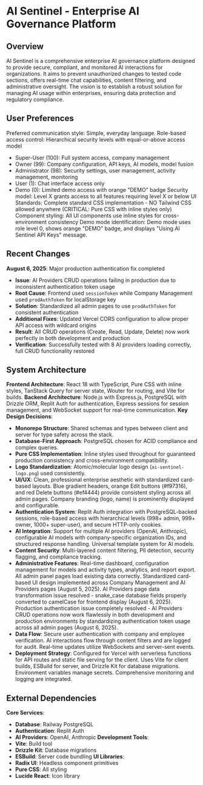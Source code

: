 # AI Sentinel - Enterprise AI Governance Platform

## Overview
AI Sentinel is a comprehensive enterprise AI governance platform designed to provide secure, compliant, and monitored AI interactions for organizations. It aims to prevent unauthorized changes to tested code sections, offers real-time chat capabilities, content filtering, and administrative oversight. The vision is to establish a robust solution for managing AI usage within enterprises, ensuring data protection and regulatory compliance.

## User Preferences
Preferred communication style: Simple, everyday language.
Role-based access control: Hierarchical security levels with equal-or-above access model
  - Super-User (100): Full system access, company management
  - Owner (99): Company configuration, API keys, AI models, model fusion
  - Administrator (98): Security settings, user management, activity management, monitoring
  - User (1): Chat interface access only
  - Demo (0): Limited demo access with orange "DEMO" badge
Security model: Level X grants access to all features requiring level X or below
UI Standards: Complete standard CSS implementation - NO Tailwind CSS allowed anywhere (CRITICAL: Pure CSS with inline styles only)
Component styling: All UI components use inline styles for cross-environment consistency
Demo mode identification: Demo mode uses role level 0, shows orange "DEMO" badge, and displays "Using AI Sentinel API Keys" message.

## Recent Changes
**August 6, 2025**: Major production authentication fix completed
- **Issue**: AI Providers CRUD operations failing in production due to inconsistent authentication token usage
- **Root Cause**: Frontend used `sessionToken` while Company Management used `prodAuthToken` for localStorage key
- **Solution**: Standardized all admin pages to use `prodAuthToken` for consistent authentication 
- **Additional Fixes**: Updated Vercel CORS configuration to allow proper API access with wildcard origins
- **Result**: All CRUD operations (Create, Read, Update, Delete) now work perfectly in both development and production
- **Verification**: Successfully tested with 8 AI providers loading correctly, full CRUD functionality restored

## System Architecture
**Frontend Architecture**: React 18 with TypeScript, Pure CSS with inline styles, TanStack Query for server state, Wouter for routing, and Vite for builds.
**Backend Architecture**: Node.js with Express.js, PostgreSQL with Drizzle ORM, Replit Auth for authentication, Express sessions for session management, and WebSocket support for real-time communication.
**Key Design Decisions**:
- **Monorepo Structure**: Shared schemas and types between client and server for type safety across the stack.
- **Database-First Approach**: PostgreSQL chosen for ACID compliance and complex queries.
- **Pure CSS Implementation**: Inline styles used throughout for guaranteed production consistency and cross-environment compatibility.
- **Logo Standardization**: Atomic/molecular logo design (`ai-sentinel-logo.png`) used consistently.
- **UI/UX**: Clean, professional enterprise aesthetic with standardized card-based layouts. Blue gradient headers, orange Edit buttons (#f97316), and red Delete buttons (#ef4444) provide consistent styling across all admin pages. Company branding (logo, name) is prominently displayed and configurable.
- **Authentication System**: Replit Auth integration with PostgreSQL-backed sessions, role-based access with hierarchical levels (998+ admin, 999+ owner, 1000+ super-user), and secure HTTP-only cookies.
- **AI Integration**: Support for multiple AI providers (OpenAI, Anthropic), configurable AI models with company-specific organization IDs, and structured response handling. Universal template system for AI models.
- **Content Security**: Multi-layered content filtering, PII detection, security flagging, and compliance tracking.
- **Administrative Features**: Real-time dashboard, configuration management for models and activity types, analytics, and report export. All admin panel pages load existing data correctly. Standardized card-based UI design implemented across Company Management and AI Providers pages (August 5, 2025). AI Providers page data transformation issue resolved - snake_case database fields properly converted to camelCase for frontend display (August 6, 2025). Production authentication issue completely resolved - AI Providers CRUD operations now work flawlessly in both development and production environments by standardizing authentication token usage across all admin pages (August 6, 2025).
- **Data Flow**: Secure user authentication with company and employee verification. AI interactions flow through content filters and are logged for audit. Real-time updates utilize WebSockets and server-sent events.
- **Deployment Strategy**: Configured for Vercel with serverless functions for API routes and static file serving for the client. Uses Vite for client builds, ESBuild for server, and Drizzle Kit for database migrations. Environment variables manage secrets. Comprehensive monitoring and logging are integrated.

## External Dependencies
**Core Services**:
- **Database**: Railway PostgreSQL
- **Authentication**: Replit Auth
- **AI Providers**: OpenAI, Anthropic
**Development Tools**:
- **Vite**: Build tool
- **Drizzle Kit**: Database migrations
- **ESBuild**: Server code bundling
**UI Libraries**:
- **Radix UI**: Headless component primitives
- **Pure CSS**: All styling
- **Lucide React**: Icon library